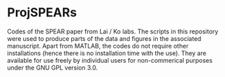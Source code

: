 # ProjSPEARs
Codes of the SPEAR paper from Lai / Ko labs.
The scripts in this repository were used to produce parts of the data and figures in the associated manuscript. 
Apart from MATLAB, the codes do not require other installations (hence there is no installation time with the use).
They are available for use freely by individual users for non-commerical purposes under the GNU GPL version 3.0.

